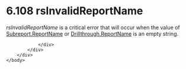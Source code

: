<html dir="LTR" xmlns:mshelp="http://msdn.microsoft.com/mshelp" xmlns:ddue="http://ddue.schemas.microsoft.com/authoring/2003/5" xmlns:xlink="http://www.w3.org/1999/xlink" xmlns:tool="http://www.microsoft.com/tooltip">
    <head>
        <meta http-equiv="Content-Type" content="text/html; CHARSET=utf-8"></meta>
        <meta name="save" content="history"></meta>
        <title>6.108 rsInvalidReportName</title>
        <xml>
            <mshelp:toctitle title="6.108 rsInvalidReportName"></mshelp:toctitle>
            <mshelp:rltitle title="[MS-RDL]: rsInvalidReportName"></mshelp:rltitle>
            <mshelp:keyword index="A" term="8a37625d-08ec-4114-9ac9-fdd1d24363ff"></mshelp:keyword>
            <mshelp:attr name="DCSext.ContentType" value="open specification"></mshelp:attr>
            <mshelp:attr name="AssetID" value="8a37625d-08ec-4114-9ac9-fdd1d24363ff"></mshelp:attr>
            <mshelp:attr name="TopicType" value="kbRef"></mshelp:attr>
            <mshelp:attr name="DCSext.Title" value="[MS-RDL]: rsInvalidReportName" />
        </xml>
    </head>
    <body>
        <div id="header">
            <h1 class="heading">6.108 rsInvalidReportName</h1>
        </div>
        <div id="mainSection">
            <div id="mainBody">
                <div id="allHistory" class="saveHistory"></div>
                <div id="sectionSection0" class="section" name="collapseableSection">
                    

<p><i>rsInvalidReportName</i> is a critical error that will
occur when the value of <a href="33862fbd-d3bd-4356-bf2d-01126ae0b447.md">Subreport.ReportName</a>
or <a href="91e90345-dbae-414e-8ca0-c0e7b12cce60.md">Drillthrough.ReportName</a>
is an empty string.</p>


                </div>
            </div>
        </div>
    </body>
</html>